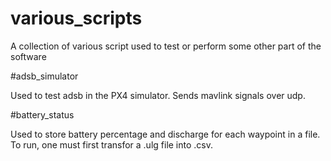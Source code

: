 # various_scripts
A collection of various script used to test or perform some other part of the software


#adsb_simulator

Used to test adsb in the PX4 simulator. Sends mavlink signals over udp.

#battery_status

Used to store battery percentage and discharge for each waypoint in a file. To run, one must first transfor a .ulg file into .csv.
